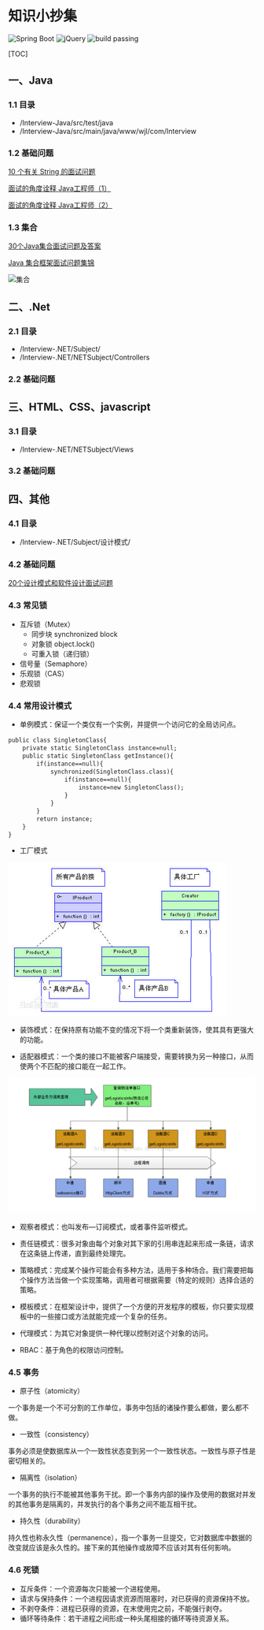 # 知识小抄集
![Spring Boot](https://img.shields.io/badge/Spring%20Boot-1.5.13-brightgreen.svg)
![jQuery](https://img.shields.io/badge/jQuery-1.10.2-orange.svg)
![build passing](https://img.shields.io/badge/build-passing-brightgreen.svg)

[TOC]



## 一、Java
### 1.1 目录
+ /Interview-Java/src/test/java 
+ /Interview-Java/src/main/java/www/wjl/com/Interview

### 1.2 基础问题
[10 个有关 String 的面试问题](https://mp.weixin.qq.com/s/uaytl6QKKTqLitvXxlcU2g)

[面试的角度诠释 Java工程师（1）](https://mp.weixin.qq.com/s?__biz=MjM5NzMyMjAwMA==&mid=2651479600&idx=1&sn=7f310d3fe836232e72491e595ffbaa1f&chksm=bd25324f8a52bb59863fa0c133e6d381def118bed4d820ef523afb12ec62bac8d508202da214&mpshare=1&scene=1&srcid=061265cmoVaAepudXykwsdN6#rd)

[面试的角度诠释 Java工程师（2）](https://mp.weixin.qq.com/s?__biz=MjM5NzMyMjAwMA==&mid=2651479604&idx=1&sn=2a4d352795d60297e236dc4d06b59a04&chksm=bd25324b8a52bb5d87856ceb2dc0e5338ab37c24da9f30297435f001ef43f1c49efc570e8606&mpshare=1&scene=1&srcid=0612FgwBictVHwxAhjHOc4ec#rd)

### 1.3 集合
[30个Java集合面试问题及答案](https://mp.weixin.qq.com/s?__biz=MzAwNDE2NTgzNQ==&mid=2247484485&idx=1&sn=e25d097893b232403d74b2110e5b1fab&chksm=9b315de1ac46d4f72b703b2c85e57019b481bdcc59dc53447a27909d7b8f70f0ed1ee4854159&mpshare=1&scene=23&srcid=0608pXE8NxhkbmuVbGvu5Qpd#rd)

[Java 集合框架面试问题集锦](https://mp.weixin.qq.com/s?__biz=MjM5NzMyMjAwMA==&mid=2651480544&idx=1&sn=7b853579f783bf6d4ade4a79ca2dee6c&chksm=bd250d9f8a5284898ba1ba298e4367956ba6c7a15c01597ae70c56f30b1e72982d7a7d764c73&mpshare=1&scene=1&srcid=0612q9YIyiWAjSrjP6mEZ2A9#rd)

![集合](http://img.blog.csdn.net/20160706172512559?watermark/2/text/aHR0cDovL2Jsb2cuY3Nkbi5uZXQv/font/5a6L5L2T/fontsize/400/fill/I0JBQkFCMA==/dissolve/70/gravity/Center)



## 二、.Net
### 2.1 目录
+ /Interview-.NET/Subject/ 
+ /Interview-.NET/NETSubject/Controllers

### 2.2 基础问题



## 三、HTML、CSS、javascript
### 3.1 目录
+ /Interview-.NET/NETSubject/Views

### 3.2 基础问题



## 四、其他
### 4.1 目录
+ /Interview-.NET/Subject/设计模式/

### 4.2 基础问题
[20个设计模式和软件设计面试问题](https://mp.weixin.qq.com/s?__biz=MjM5NzMyMjAwMA==&mid=2651479456&idx=1&sn=0f9d07bd3aa5a53aaa6d61b87125a31a&chksm=bd2531df8a52b8c9ec0aef2fb318e53f81027c2871511f0f474737bc81d10b7fdc90d339c3c2&mpshare=1&scene=1&srcid=0612kHCAY5DNOO2NI9emkMuw#rd)

### 4.3 常见锁
+ 互斥锁（Mutex）
    - 同步块 synchronized block
    - 对象锁 object.lock()
    - 可重入锁（递归锁）
+ 信号量（Semaphore）
+ 乐观锁（CAS）
+ 悲观锁

### 4.4 常用设计模式
+ 单例模式：保证一个类仅有一个实例，并提供一个访问它的全局访问点。
```
public class SingletonClass{
    private static SingletonClass instance=null;
    public static SingletonClass getInstance(){
        if(instance==null){
            synchronized(SingletonClass.class){
                if(instance==null){
                    instance=new SingletonClass();
                }
            }
        }
        return instance;
    }
}
```
+ 工厂模式

![工厂模式](https://raw.githubusercontent.com/aalansehaiyang/technology-talk/master/basic-knowledge/img/10.jpg)

+ 装饰模式：在保持原有功能不变的情况下将一个类重新装饰，使其具有更强大的功能。

+ 适配器模式：一个类的接口不能被客户端接受，需要转换为另一种接口，从而使两个不匹配的接口能在一起工作。

![适配器模式](https://raw.githubusercontent.com/aalansehaiyang/technology-talk/master/basic-knowledge/img/5.png)

+ 观察者模式：也叫发布—订阅模式，或者事件监听模式。

+ 责任链模式：很多对象由每个对象对其下家的引用串连起来形成一条链，请求在这条链上传递，直到最终处理完。

+ 策略模式：完成某个操作可能会有多种方法，适用于多种场合。我们需要把每个操作方法当做一个实现策略，调用者可根据需要（特定的规则）选择合适的策略。

+ 模板模式：在框架设计中，提供了一个方便的开发程序的模板，你只要实现模板中的一些接口或方法就能完成一个复杂的任务。

+ 代理模式：为其它对象提供一种代理以控制对这个对象的访问。

+ RBAC：基于角色的权限访问控制。

### 4.5 事务
+ 原子性（atomicity）

一个事务是一个不可分割的工作单位，事务中包括的诸操作要么都做，要么都不做。
+ 一致性（consistency）

事务必须是使数据库从一个一致性状态变到另一个一致性状态。一致性与原子性是密切相关的。
+ 隔离性（isolation）

一个事务的执行不能被其他事务干扰。即一个事务内部的操作及使用的数据对并发的其他事务是隔离的，并发执行的各个事务之间不能互相干扰。
+ 持久性（durability）

持久性也称永久性（permanence），指一个事务一旦提交，它对数据库中数据的改变就应该是永久性的。接下来的其他操作或故障不应该对其有任何影响。

### 4.6 死锁
+ 互斥条件：一个资源每次只能被一个进程使用。
+ 请求与保持条件：一个进程因请求资源而阻塞时，对已获得的资源保持不放。
+ 不剥夺条件：进程已获得的资源，在末使用完之前，不能强行剥夺。
+ 循环等待条件：若干进程之间形成一种头尾相接的循环等待资源关系。






